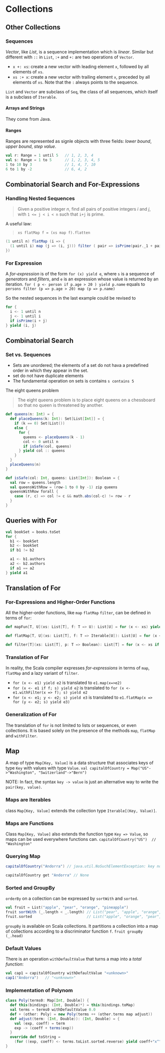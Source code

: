 # Collections

## Other Collections

### Sequences
*Vector*, like *List*, is a sequence implementation which is *linear*.
Similar but different with `::` in `List`, `:+` and `+:` are two operations of `Vector`.
* `x +: xs`: create a new vector with leading element `x`, followed by all elements of `xs`.
* `xs :+ x`: create a new vector with trailing element `x`, preceded by all elements of `xs`.
Note that the `:` always points to the sequence.

`List` and `Vector` are subclass of `Seq`, the class of all sequences, which itself is a subclass of `Iterable`.

#### Arrays and Strings
They come from Java.

#### Ranges
Ranges are represented as signle objects with three fields: *lower bound*, *upper bound*, *step value*.

``` Scala
val r: Range = 1 until 5   // 1, 2, 3, 4
val s: Range = 1 to 5      // 1, 2, 3, 4, 5
1 to 10 by 3               // 1, 4, 7, 10
6 to 1 by -2               // 6, 4, 2
```


## Combinatorial Search and For-Expressions

### Handling Nested Sequences
> Given a positive integer *n*, find all pairs of positive integers *i* and *j*, with `1 <= j < i < n` such that `i+j` is prime.


A useful law:
> `xs flatMap f = (xs map f).flatten`

``` Scala
(1 until n) flatMap (i => {
  (1 until i) map (j => (i, j))) filter ( pair => isPrime(pair._1 + pair._2))
})
```
### For Expression
A *for-expression* is of the form `for (x) yield e`, where `s` is a sequence of *generators* and *filters*, and `e` is an expression whose value is returned by an iteration.
`for ( p <- person if p.age > 20 ) yield p.name`
equals to `persons filter (p => p.age > 20) map (p => p.name)`

So the nested sequences in the last example could be revised to 
``` Scala
for {
  i <- 1 until n
  j <- 1 until i
  if isPrime(i + j)
} yield (i, j)
```


## Combinatorial Search

### Set vs. Sequences
* Sets are unordered; the elements of a set do not hava a predefined order in which they appear in the set.
* set do not have duplicate elements
* The fundamental operation on sets is contains `s contains 5`

The eight queens problem
> The eight queens problem is to place eight queens on a chessboard so that no queen is threatened by another.

``` Scala
def queens(n: Int) = {
  def placeQueens(k: Int): Set[List[Int]] = {
    if (k == 0) Set(List())
    else {
      for {
        queens <- placeQueens(k - 1)
        col <- 0 until n
        if isSafe(col, queens)
      } yield col :: queens
    }
  }
  placeQueens(n)
}

def isSafe(col: Int, queens: List[Int]): Boolean = {
  val row = queens.length
  val queensWithRow = (row-1 to 0 by -1) zip queens
  queensWithRow forall {
    case (r, c) => col != c && math.abs(col-c) != row - r
  }
}
```


## Queries with For
``` Scala
val bookSet = books.toSet
for {
  b1 <- bookSet
  b2 <- bookSet
  if b1 != b2

  a1 <- b1.authors
  a2 <- b2.authors
  if a1 == a2
} yield a1
```


## Translation of For

### For-Expressions and Higher-Order Functions
All the higher-order functions, like `map` `flatMap` `filter`, can be defined in terms of `for`:
``` Scala
def mapFun[T, U](xs: List[T], f: T => U): List[U] = for (x <- xs) yield f(x)

def flatMap[T, U](xs: List[T], f: T => Iterable[U]): List[U] = for (x <- xs; y <- f(x)) yield y

def filter[T](xs: List[T], p: T => Boolean): List[T] = for (x <- xs if p(x)) yield x
```

### Translation of For
In reality, the Scala compiler expresses *for-expressions* in terms of `map`, `flatMap` and a lazy variant of `filter`.

* `for (x <- e1) yield e2` is translated to `e1.map(x=>e2)`
* `for (x <- e1 if f; s) yield e2` is translated to `for (x <- e1.withFilter(x => f); s) yield e2`
* `for (x <- e1; y <- e2; s) yield e3` is translated to `e1.flatMap(x => for (y <- e2; s) yield e3)`

### Generalization of For
The translation of `for` is not limited to lists or sequences, or even collections.
It is based solely on the presence of the methods `map`, `flatMap` and `withFilter`.


## Map

A map of type `Map[Key, Value]` is a data structure that associates keys of type `Key` with values with type `Value`.
`val capitalOfCountry = Map("US"->"Washington", "Switzerland"->"Bern")`

NOTE: In fact, the syntax `key -> value` is just an alternative way to write the `pair(key, value)`.

### Maps are Iterables
class `Map[Key, Value]` extends the collection type `Iterable[(Key, Value)]`.

### Maps are Functions
Class `Map[Key, Value]` also extends the function type `Key => Value`, so maps can be used everywhere functions can.
`capitalOfCountry("US")  // "Washington"`

### Querying Map
``` Scala
capitalOfCountry("Andorra") // java.util.NoSuchElementException: key not found: Andorra

capitalOfCountry get "Andorra" // None
```

### Sorted and GroupBy
`orderBy` on a collection can be expressed by `sortWith` and `sorted`.
``` Scala
val fruit = List("apple", "pear", "orange", "pineapple")
fruit sortWith (_.length < _.length) // List("pear", "apple", "orange", "pineapple")
fruit.sorted                         // List("apple", "orange", "pear", "pineapple")
```

`groupBy` is available on Scala collections. It partitions a collection into a map of collections according to a discriminator function `f`.
`fruit groupBy (_.head)`

### Default Values
There is an operation `withDefaultValue` that turns a map into a *total function*:
``` Scala
val cap1 = capitalOfCountry withDefaultValue "<unknown>"
cap1("Andorra")   // "<unknown>"
```

### Implementation of Polynom
``` Scala
class Poly(terms0: Map[Int, Double]) {
  def this(bindings: (Int, Double)*) = this(bindings.toMap)
  val terms = terms0 withDefaultValue 0.0
  def + (other: Poly) = new Poly(terms ++ (other.terms map adjust))
  def adjust(term: (Int, Double)): (Int, Double) = {
    val (exp, coeff) = term
    exp -> (coeff + terms(exp))
  }
  override def toString =
    (for ((exp, coeff) <- terms.toList.sorted.reverse) yield coeff+"x^"+exp) mkString " + "
}
```
